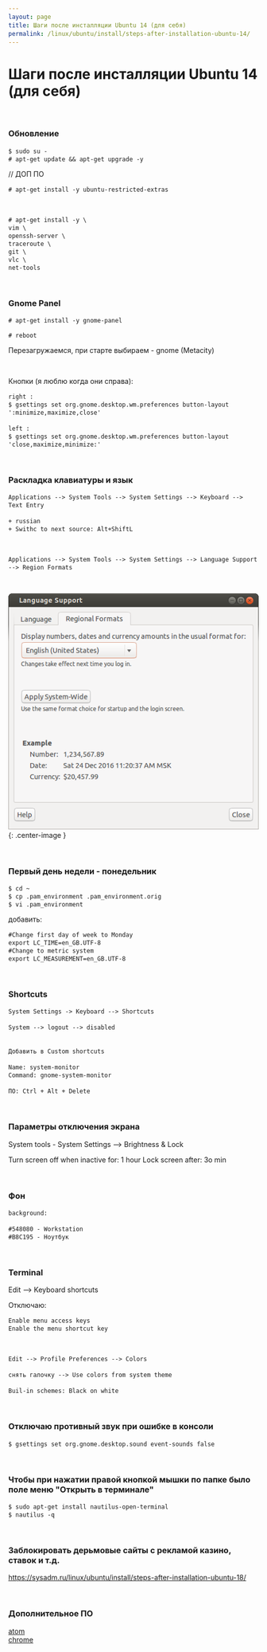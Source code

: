 ```yaml
---
layout: page
title: Шаги после инсталляции Ubuntu 14 (для себя)
permalink: /linux/ubuntu/install/steps-after-installation-ubuntu-14/
---
```


# Шаги после инсталляции Ubuntu 14 (для себя)

<br/>

### Обновление

    $ sudo su -
    # apt-get update && apt-get upgrade -y

<!--
# apt-get upgrade -y
-->

// ДОП ПО

    # apt-get install -y ubuntu-restricted-extras

<br/>

    # apt-get install -y \
    vim \
    openssh-server \
    traceroute \
    git \
    vlc \
    net-tools

<br/>

### Gnome Panel

    # apt-get install -y gnome-panel

<!--

sudo add-apt-repository universe
sudo apt-get update
sudo apt-get install gnome-session-flashback


gsettings set org.gnome.desktop.wm.preferences button-layout ':minimize,maximize,close'
-->

    # reboot

Перезагружаемся, при старте выбираем - gnome (Metacity)

<br/>

Кнопки (я люблю когда они справа):

    right :
    $ gsettings set org.gnome.desktop.wm.preferences button-layout ':minimize,maximize,close'

    left :
    $ gsettings set org.gnome.desktop.wm.preferences button-layout 'close,maximize,minimize:'

<!--


Если не получится, то поставить dconf из центра загрузки


$ gconf-editor

/Apps->Metacity->general


двойной клик по button_layout


close,minimize,maximize:

на
menu:minimize,maximize,close

-->

<br/>

### Раскладка клавиатуры и язык

    Applications --> System Tools --> System Settings --> Keyboard --> Text Entry

    + russian
    + Swithc to next source: Alt+ShiftL

<br/>

    Applications --> System Tools --> System Settings --> Language Support --> Region Formats

<br/>

![Ubuntu Region Formats](/img/linux/ubuntu/install/regional-formats.png "Ubuntu Region Formats"){: .center-image }

<br/>

### Первый день недели - понедельник

    $ cd ~
    $ cp .pam_environment .pam_environment.orig
    $ vi .pam_environment

добавить:

    #Change first day of week to Monday
    export LC_TIME=en_GB.UTF-8
    #Change to metric system
    export LC_MEASUREMENT=en_GB.UTF-8

<br/>

### Shortcuts

    System Settings -> Keyboard --> Shortcuts

    System --> logout --> disabled


    Добавить в Custom shortcuts

    Name: system-monitor
    Command: gnome-system-monitor

    ПО: Ctrl + Alt + Delete

<!-- <br/>

    Не нашел в 16.04


    Region and Languages

    Input Source

    + russian

    + Switch


    Keyboard Layout
    Loayouts Russian
    Option

-->

<br/>

### Параметры отключения экрана

System tools - System Settings --> Brightness & Lock

Turn screen off when inactive for: 1 hour
Lock screen after: 3o min

<br/>

### Фон

    background:

    #548080 - Workstation
    #B8C195 - Ноутбук

<br/>

### Terminal

Edit --> Keyboard shortcuts

Отключаю:

    Enable menu access keys
    Enable the menu shortcut key

<br/>

    Edit --> Profile Preferences --> Colors

    снять галочку --> Use colors from system theme

    Buil-in schemes: Black on white

<br/>

### Отключаю противный звук при ошибке в консоли

    $ gsettings set org.gnome.desktop.sound event-sounds false

<br/>

### Чтобы при нажатии правой кнопкой мышки по папке было поле меню "Открыть в терминале"

    $ sudo apt-get install nautilus-open-terminal
    $ nautilus -q

<br/>

### Заблокировать дерьмовые сайты с рекламой казино, ставок и т.д.

https://sysadm.ru/linux/ubuntu/install/steps-after-installation-ubuntu-18/

<br/>

### Дополнительное ПО

[atom](/linux/code/editors/)  
[chrome](/linux/ubuntu/browsers/chrome/)
